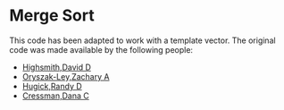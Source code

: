 # Merge Sort

This code has been adapted to work with a template vector.  The original code was made available by the following people:

* [Highsmith,David D](mailto:ddh63@zips.uakron.edu)
* [Oryszak-Ley,Zachary A](mailto:zao1@zips.uakron.edu)
* [Hugick,Randy D](mailto:rdh24@zips.uakron.edu)
* [Cressman,Dana C](mailto:dcc58@zips.uakron.edu)
